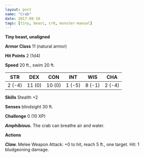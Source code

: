 ```yaml
---
layout: post
name: "Crab"
date: 2017-09-10
tags: [tiny, beast, cr0, monster-manual]
---
```


**Tiny beast, unaligned**

**Armor Class** 11 (natural armor)

**Hit Points** 2 (1d4)

**Speed** 20 ft., swim 20 ft.

|   STR   |   DEX   |   CON   |   INT   |   WIS   |   CHA   |
|:-----:|:-----:|:-----:|:-----:|:-----:|:-----:|
| 2 (-4) | 11 (0) | 10 (0) | 1 (-5) | 8 (-1) | 2 (-4) |

**Skills** Stealth +2

**Senses** blindsight 30 ft.

**Challenge** 0 (10 XP)

***Amphibious.*** The crab can breathe air and water.

**Actions**

***Claw.*** Melee Weapon Attack: +0 to hit, reach 5 ft., one target. Hit: 1 bludgeoning damage.

